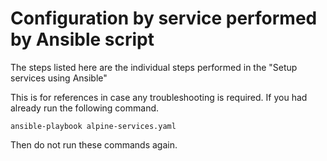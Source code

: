 # Configuration by service performed by Ansible script 
The steps listed here are the individual steps performed in the "Setup services using Ansible"

This is for references in case any troubleshooting is required.
If you had already run the following command.

```
ansible-playbook alpine-services.yaml
```

Then do not run these commands again.